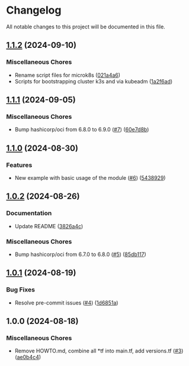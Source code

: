 # Changelog

All notable changes to this project will be documented in this file.

## [1.1.2](https://github.com/sebastianczech/terraform-oci-conf-k8s-oracle-cloud/compare/v1.1.1...v1.1.2) (2024-09-10)

### Miscellaneous Chores

* Rename script files for microk8s ([021a4a6](https://github.com/sebastianczech/terraform-oci-conf-k8s-oracle-cloud/commit/021a4a62d5e112d6e3d55a243bcf2f12495cc68d))
* Scripts for bootstrapping cluster k3s and via kubeadm ([1a2f6ad](https://github.com/sebastianczech/terraform-oci-conf-k8s-oracle-cloud/commit/1a2f6ad0af6590c9d55e27501973fcfb545b1173))

## [1.1.1](https://github.com/sebastianczech/terraform-oci-conf-k8s-oracle-cloud/compare/v1.1.0...v1.1.1) (2024-09-05)

### Miscellaneous Chores

* Bump hashicorp/oci from 6.8.0 to 6.9.0 ([#7](https://github.com/sebastianczech/terraform-oci-conf-k8s-oracle-cloud/issues/7)) ([60e7d8b](https://github.com/sebastianczech/terraform-oci-conf-k8s-oracle-cloud/commit/60e7d8b2be0a322cea0cd5a82d2c22ca3adf78de))

## [1.1.0](https://github.com/sebastianczech/terraform-oci-conf-k8s-oracle-cloud/compare/v1.0.2...v1.1.0) (2024-08-30)

### Features

* New example with basic usage of the module ([#6](https://github.com/sebastianczech/terraform-oci-conf-k8s-oracle-cloud/issues/6)) ([5438929](https://github.com/sebastianczech/terraform-oci-conf-k8s-oracle-cloud/commit/54389293c1becc2f266f35ff1bb1129c633703e2))

## [1.0.2](https://github.com/sebastianczech/terraform-oci-conf-k8s-oracle-cloud/compare/v1.0.1...v1.0.2) (2024-08-26)

### Documentation

* Update README ([3826a4c](https://github.com/sebastianczech/terraform-oci-conf-k8s-oracle-cloud/commit/3826a4c1f6d7c6e70e19fa17edf89db5d0669d3e))

### Miscellaneous Chores

* Bump hashicorp/oci from 6.7.0 to 6.8.0 ([#5](https://github.com/sebastianczech/terraform-oci-conf-k8s-oracle-cloud/issues/5)) ([85db117](https://github.com/sebastianczech/terraform-oci-conf-k8s-oracle-cloud/commit/85db117fe332af31f15fa7e6f2e19f7adc4d4c02))

## [1.0.1](https://github.com/sebastianczech/terraform-oci-conf-k8s-oracle-cloud/compare/v1.0.0...v1.0.1) (2024-08-19)

### Bug Fixes

* Resolve pre-commit issues ([#4](https://github.com/sebastianczech/terraform-oci-conf-k8s-oracle-cloud/issues/4)) ([1d6851a](https://github.com/sebastianczech/terraform-oci-conf-k8s-oracle-cloud/commit/1d6851aa6d46ad4651f9c3940662578145ab8ba3))

## 1.0.0 (2024-08-18)

### Miscellaneous Chores

* Remove HOWTO.md, combine all *tf into main.tf, add versions.tf ([#3](https://github.com/sebastianczech/terraform-oci-conf-k8s-oracle-cloud/issues/3)) ([ae0b4c4](https://github.com/sebastianczech/terraform-oci-conf-k8s-oracle-cloud/commit/ae0b4c44d578d8e6978e55ffd66ebec894cc79b9))
